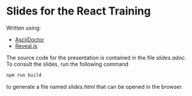 # Slides for the React Training

Written using:
- [AsciiDoctor](https://asciidoctor.org/)
- [Reveal.js](https://revealjs.com)

The source code for the presentation is contained in the file _slides.adoc_.  
To consult the slides, run the following command
``` Bash
npm run build
```
to generate a file named _slides.html_ that can be opened in the browser.
